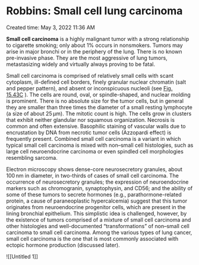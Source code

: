 # Robbins: Small cell lung carcinoma

Created time: May 3, 2022 11:36 AM

**Small cell carcinoma** is a highly malignant tumor with a strong relationship to cigarette smoking; only about 1% occurs in nonsmokers. Tumors may arise in major bronchi or in the periphery of the lung. There is no known pre-invasive phase. They are the most aggressive of lung tumors, metastasizing widely and virtually always proving to be fatal.

Small cell carcinoma is comprised of relatively small cells with scant cytoplasm, ill-defined cell borders, finely granular nuclear chromatin (salt and pepper pattern), and absent or inconspicuous nucleoli (see [Fig. 15.43C](https://www-clinicalkey-com.eproxy.lib.hku.hk/f0220) ). The cells are round, oval, or spindle-shaped, and nuclear molding is prominent. There is no absolute size for the tumor cells, but in general they are smaller than three times the diameter of a small resting lymphocyte (a size of about 25 µm). The mitotic count is high. The cells grow in clusters that exhibit neither glandular nor squamous organization. Necrosis is common and often extensive. Basophilic staining of vascular walls due to encrustation by DNA from necrotic tumor cells (Azzopardi effect) is frequently present. Combined small cell carcinoma is a variant in which typical small cell carcinoma is mixed with non–small cell histologies, such as large cell neuroendocrine carcinoma or even spindled cell morphologies resembling sarcoma.

Electron microscopy shows dense-core neurosecretory granules, about 100 nm in diameter, in two-thirds of cases of small cell carcinoma. The occurrence of neurosecretory granules; the expression of neuroendocrine markers such as chromogranin, synaptophysin, and CD56; and the ability of some of these tumors to secrete hormones (e.g., parathormone-related protein, a cause of paraneoplastic hypercalcemia) suggest that this tumor originates from neuroendocrine progenitor cells, which are present in the lining bronchial epithelium. This simplistic idea is challenged, however, by the existence of tumors comprised of a mixture of small cell carcinoma and other histologies and well-documented “transformations” of non–small cell carcinoma to small cell carcinoma. Among the various types of lung cancer, small cell carcinoma is the one that is most commonly associated with ectopic hormone production (discussed later).

![[Untitled 1]]